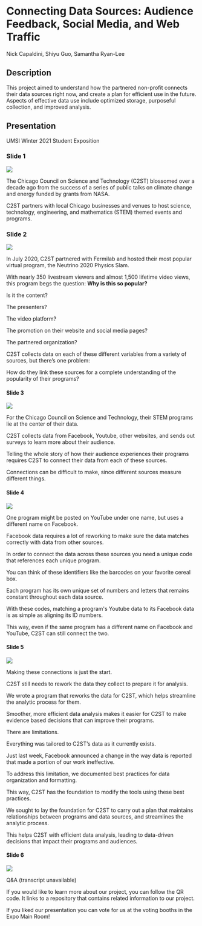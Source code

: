 # Connecting Data Sources: Audience Feedback, Social Media, and Web Traffic

Nick Capaldini, Shiyu Guo, Samantha Ryan-Lee

## Description

This project aimed to understand how the partnered non-profit connects their data sources right now, and create a plan for efficient use in the future. Aspects of effective data use include optimized storage, purposeful collection, and improved analysis.

## Presentation
UMSI Winter 2021 Student Exposition

### Slide 1
![](assets/presentation_slidedeck/umsiExpoW21_C2ST.png)

The Chicago Council on Science and Technology (C2ST) blossomed over a decade ago from the success of a series of public talks on climate change and energy funded by grants from NASA.

C2ST partners with local Chicago businesses and venues to host science, technology, engineering, and mathematics (STEM) themed events and programs.

### Slide 2
![](assets/presentation_slidedeck/umsiExpoW21_C2ST(1).png)

In July 2020, C2ST partnered with Fermilab and hosted their most popular virtual program, the Neutrino 2020 Physics Slam.

With nearly 350 livestream viewers and almost 1,500 lifetime video views, this program begs the question: **Why is this so popular?** 

Is it the content? 

The presenters? 

The video platform? 

The promotion on their website and social media pages? 

The partnered organization?

C2ST collects data on each of these different variables from a variety of sources, but there’s one problem:

How do they link these sources for a complete understanding of the popularity of their programs?

#### Slide 3
![](assets/presentation_slidedeck/umsiExpoW21_C2ST(2).png)

For the Chicago Council on Science and Technology, their STEM programs lie at the center of their data. 

C2ST collects data from Facebook, Youtube, other websites, and sends out surveys to learn more about their audience.

Telling the whole story of how their audience experiences their programs requires C2ST to connect their data from each of these sources.

Connections can be difficult to make, since different sources measure different things.

#### Slide 4
![](assets/presentation_slidedeck/umsiExpoW21_C2ST(3).png)

One program might be posted on YouTube under one name, but uses a different name on Facebook.

Facebook data requires a lot of reworking to make sure the data matches correctly with data from other sources.

In order to connect the data across these sources you need a unique code that references each unique program. 

You can think of these identifiers like the barcodes on your favorite cereal box.

Each program has its own unique set of numbers and letters that remains constant throughout each data source.

With these codes, matching a program's Youtube data to its Facebook data is as simple as aligning its ID numbers.

This way, even if the same program has a different name on Facebook and YouTube, C2ST can still connect the two.

#### Slide 5
![](assets/presentation_slidedeck/umsiExpoW21_C2ST(4).png)

Making these connections is just the start.

C2ST still needs to rework the data they collect to prepare it for analysis.

We wrote a program that reworks the data for C2ST, which helps streamline the analytic process for them. 

Smoother, more efficient data analysis makes it easier for C2ST to make evidence based decisions that can improve their programs.

There are limitations.

Everything was tailored to C2ST’s data as it currently exists.

Just last week, Facebook announced a change in the way data is reported that made a portion of our work ineffective.

To address this limitation, we documented best practices for data organization and formatting.

This way, C2ST has the foundation to modify the tools using these best practices.

We sought to lay the foundation for C2ST to carry out a plan that maintains relationships between programs and data sources, and streamlines the analytic process.

This helps C2ST with efficient data analysis, leading to data-driven decisions that impact their programs and audiences. 


#### Slide 6
![](assets/presentation_slidedeck/umsiExpoW21_C2ST(end).png)

Q&A (transcript unavailable)

If you would like to learn more about our project, you can follow the QR code. It links to a repository that contains related information to our project.

If you liked our presentation you can vote for us at the voting booths in the Expo Main Room!

